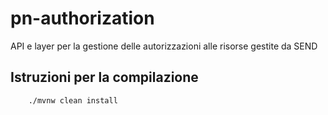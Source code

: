 # pn-authorization
API e layer per la gestione delle autorizzazioni alle risorse gestite da SEND

## Istruzioni per la compilazione

```bash
    ./mvnw clean install
```

